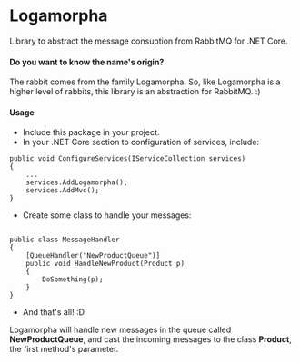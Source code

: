 ﻿# Logamorpha

Library to abstract the message consuption from RabbitMQ for .NET Core.

#### Do you want to know the name's origin?

The rabbit comes from the family Logamorpha. So, like Logamorpha is a higher
level of rabbits, this library is an abstraction for RabbitMQ. :)

#### Usage

- Include this package in your project.
- In your .NET Core section to configuration of services, include:

~~~~
public void ConfigureServices(IServiceCollection services)
{
    ...
    services.AddLogamorpha();
    services.AddMvc();
}
~~~~

- Create some class to handle your messages:

~~~~

public class MessageHandler 
{
    [QueueHandler("NewProductQueue")]
    public void HandleNewProduct(Product p)
    {
        DoSomething(p);    
    }
}

~~~~

- And that's all! :D

Logamorpha will handle new messages in the queue called **NewProductQueue**, and
cast the incoming messages to the class **Product**, the first method's parameter.
